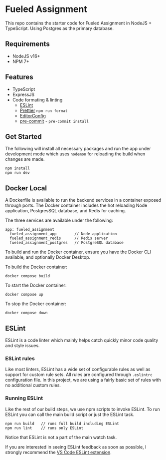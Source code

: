 # Fueled Assignment

This repo contains the starter code for Fueled Assignment in NodeJS + TypeScript. Using Postgres as the primary database.

## Requirements

- NodeJS v16+
- NPM 7+

## Features

- TypeScript
- ExpressJS
- Code formating & linting
  - [ESLint](#eslint)
  - [Prettier](https://prettier.io/) `npm run format`
  - [EditorConfig](https://editorconfig.org/)
  - [pre-commit](https://pre-commit.com/) - `pre-commit install`

## Get Started

The following will install all necessary packages and run the app under development mode which uses `nodemon` for reloading the build when changes are made.

```
npm install
npm run dev
```

## Docker Local

A Dockerfile is available to run the backend services in a container exposed through ports. The Docker container
includes the hot reloading Node application, PostgresSQL database, and Redis for caching.

The three services are available under the following:

```
app: fueled_assignment
  fueled_assignment_app        // Node application
  fueled_assignment_redis      // Redis server
  fueled_assignment_postgres   // PostgreSQL database
```

To build and run the Docker container, ensure you have the Docker CLI available, and optionally Docker Desktop.

To build the Docker container:

```
docker compose build
```

To start the Docker container:

```
docker compose up
```

To stop the Docker container:

```
docker compose down
```

## ESLint

ESLint is a code linter which mainly helps catch quickly minor code quality and style issues.

### ESLint rules

Like most linters, ESLint has a wide set of configurable rules as well as support for custom rule sets. All rules are configured through `.eslintrc` configuration file. In this project, we are using a fairly basic set of rules with no additional custom rules.

### Running ESLint

Like the rest of our build steps, we use npm scripts to invoke ESLint. To run ESLint you can call the main build script or just the ESLint task.

```
npm run build   // runs full build including ESLint
npm run lint    // runs only ESLint
```

Notice that ESLint is not a part of the main watch task.

If you are interested in seeing ESLint feedback as soon as possible, I strongly recommend the [VS Code ESLint extension](https://marketplace.visualstudio.com/items?itemName=dbaeumer.vscode-eslint).

